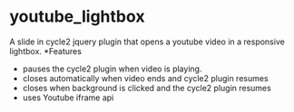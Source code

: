 youtube_lightbox
================

A slide in cycle2 jquery plugin that opens a youtube video in a responsive lightbox.
*Features
 - pauses the cycle2 plugin when video is playing.
 - closes automatically when video ends and cycle2 plugin resumes
 - closes when background is clicked and the cycle2 plugin resumes
 - uses Youtube iframe api
